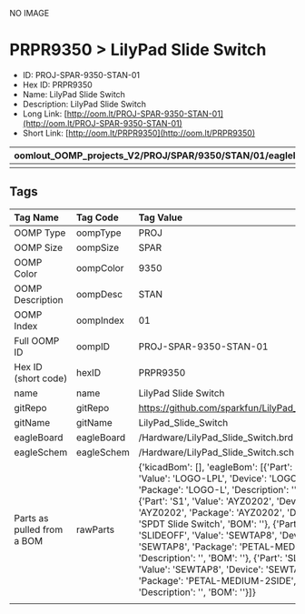 


  
NO IMAGE  
# PRPR9350 > LilyPad Slide Switch

- ID: PROJ-SPAR-9350-STAN-01
- Hex ID: PRPR9350
- Name: LilyPad Slide Switch
- Description: LilyPad Slide Switch
- Long Link: [http://oom.lt/PROJ-SPAR-9350-STAN-01](http://oom.lt/PROJ-SPAR-9350-STAN-01)
- Short Link: [http://oom.lt/PRPR9350](http://oom.lt/PRPR9350)
  

|oomlout_OOMP_projects_V2/PROJ/SPAR/9350/STAN/01/eagleImage.png|oomlout_OOMP_projects_V2/PROJ/SPAR/9350/STAN/01/eagleSchemImage.png|oomlout_OOMP_projects_V2/PROJ/SPAR/9350/STAN/01/bomBack.png|oomlout_OOMP_projects_V2/PROJ/SPAR/9350/STAN/01/bomFront.png|
| :---: | :---: | :---: | :---: |
|||||

## Tags
  

|Tag Name|Tag Code|Tag Value|
| :--- | :--- | :--- |
|OOMP Type|oompType|PROJ|
|OOMP Size|oompSize|SPAR|
|OOMP Color|oompColor|9350|
|OOMP Description|oompDesc|STAN|
|OOMP Index|oompIndex|01|
|Full OOMP ID|oompID|PROJ-SPAR-9350-STAN-01|
|Hex ID (short code)|hexID|PRPR9350|
|name|name|LilyPad Slide Switch|
|gitRepo|gitRepo|https://github.com/sparkfun/LilyPad_Slide_Switch|
|gitName|gitName|LilyPad_Slide_Switch|
|eagleBoard|eagleBoard|/Hardware/LilyPad_Slide_Switch.brd|
|eagleSchem|eagleSchem|/Hardware/LilyPad_Slide_Switch.sch|
|Parts as pulled from a BOM|rawParts|{'kicadBom': [], 'eagleBom': [{'Part': 'LOGO1', 'Value': 'LOGO-LPL', 'Device': 'LOGO-LPL', 'Package': 'LOGO-L', 'Description': '', 'BOM': ''}, {'Part': 'S1', 'Value': 'AYZ0202', 'Device': 'AYZ0202', 'Package': 'AYZ0202', 'Description': 'SPDT Slide Switch', 'BOM': ''}, {'Part': 'SLIDEOFF', 'Value': 'SEWTAP8', 'Device': 'SEWTAP8', 'Package': 'PETAL-MEDIUM-2SIDE', 'Description': '', 'BOM': ''}, {'Part': 'SLIDEON', 'Value': 'SEWTAP8', 'Device': 'SEWTAP8', 'Package': 'PETAL-MEDIUM-2SIDE', 'Description': '', 'BOM': ''}]}|
||||
